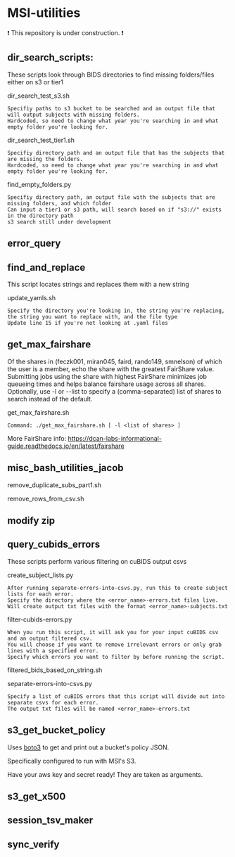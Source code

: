 # MSI-utilities

:exclamation: This repository is under construction. :exclamation:

## dir_search_scripts:

These scripts look through BIDS directories to find missing folders/files either on s3 or tier1

dir_search_test_s3.sh 

	Specifiy paths to s3 bucket to be searched and an output file that will output subjects with missing folders.
	Hardcoded, so need to change what year you're searching in and what empty folder you're looking for.

dir_search_test_tier1.sh

	Specifiy directory path and an output file that has the subjects that are missing the folders.
	Hardcoded, so need to change what year you're searching in and what empty folder you're looking for.

find_empty_folders.py

	Specifiy directory path, an output file with the subjects that are missing folders, and which folder
	Can input a tier1 or s3 path, will search based on if "s3://" exists in the directory path
	s3 search still under development
	
## error_query

## find_and_replace

This script locates strings and replaces them with a new string

update_yamls.sh
	
	Specify the directory you're looking in, the string you're replacing, the string you want to replace with, and the file type 
	Update line 15 if you're not looking at .yaml files 
	
## get_max_fairshare

Of the shares in (feczk001, miran045, faird, rando149, smnelson) of which the user is a member, echo the share with the greatest FairShare value. Submitting jobs using the share with highest FairShare minimizes job queueing times and helps balance fairshare usage across all shares. Optionally, use -l or --list to specify a (comma-separated) list of shares to search instead of the default.
	
get_max_fairshare.sh

	Command: ./get_max_fairshare.sh [ -l <list of shares> ]

 More FairShare info: https://dcan-labs-informational-guide.readthedocs.io/en/latest/fairshare
	
## misc_bash_utilities_jacob

remove_duplicate_subs_part1.sh

remove_rows_from_csv.sh

## modify zip

## query_cubids_errors

These scripts perform various filtering on cuBIDS output csvs

create_subject_lists.py

	After running separate-errors-into-csvs.py, run this to create subject lists for each error.
	Specify the directory where the <error_name>-errors.txt files live.
	Will create output txt files with the format <error_name>-subjects.txt

filter-cubids-errors.py 

	When you run this script, it will ask you for your input cuBIDS csv and an output filtered csv.
	You will choose if you want to remove irrelevant errors or only grab lines with a specified error.
	Specify which errors you want to filter by before running the script.
	
filtered_bids_based_on_string.sh

separate-errors-into-csvs.py

	Specify a list of cuBIDS errors that this script will divide out into separate csvs for each error.
	The output txt files will be named <error_name>-errors.txt
	

## s3_get_bucket_policy

Uses [boto3](https://boto3.amazonaws.com/v1/documentation/api/latest/guide/s3-example-bucket-policies.html) to get and print out a bucket's policy JSON.

Specifically configured to run with MSI's S3.

Have your aws key and secret ready! They are taken as arguments.


## s3_get_x500

## session_tsv_maker

## sync_verify
